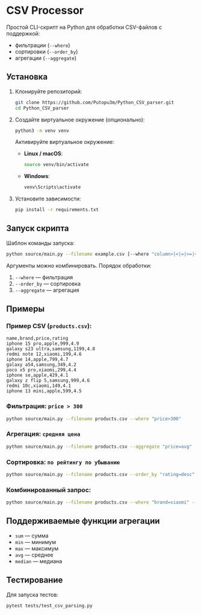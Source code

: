 # CSV Processor

Простой CLI-скрипт на Python для обработки CSV-файлов с поддержкой:

- фильтрации (`--where`)
- сортировки (`--order_by`)
- агрегации (`--aggregate`)

## Установка

1. Клонируйте репозиторий:
   ```bash
   git clone https://github.com/Putopu3m/Python_CSV_parser.git
   cd Python_CSV_parser
   ```

2. Создайте виртуальное окружение (опционально):
   ```bash
   python3 -m venv venv
   ```
   
   Активируйте виртуальное окружение:

   - **Linux / macOS**:
     ```bash
     source venv/bin/activate
     ```

   - **Windows**:
     ```cmd
     venv\Scripts\activate
     ```

2. Установите зависимости:
   ```bash
   pip install -r requirements.txt
   ```

## Запуск скрипта
Шаблон команды запуска:
```bash
python source/main.py --filename example.csv [--where "column>|<|=|>=|<=|<>value"] [--order_by "column=asc|desc"] [--aggregate "column=func"]
```

Аргументы можно комбинировать. Порядок обработки:
1. `--where` — фильтрация
2. `--order_by` — сортировка
3. `--aggregate` — агрегация 

## Примеры

### Пример CSV (`products.csv`):

```csv
name,brand,price,rating
iphone 15 pro,apple,999,4.9
galaxy s23 ultra,samsung,1199,4.8
redmi note 12,xiaomi,199,4.6
iphone 14,apple,799,4.7
galaxy a54,samsung,349,4.2
poco x5 pro,xiaomi,299,4.4
iphone se,apple,429,4.1
galaxy z flip 5,samsung,999,4.6
redmi 10c,xiaomi,149,4.1
iphone 13 mini,apple,599,4.5
```

### Фильтрация: `price > 300`

```bash
python source/main.py --filename products.csv --where "price>300"
```

### Агрегация: `средняя цена`

```bash
python source/main.py --filename products.csv --aggregate "price=avg"
```

### Сортировка: `по рейтингу по убыванию`

```bash
python source/main.py --filename products.csv --order_by "rating=desc"
```

### Комбинированный запрос:

```bash
python source/main.py --filename products.csv --where "brand=xiaomi" --order_by "price=desc"
```

## Поддерживаемые функции агрегации

- `sum` — сумма
- `min` — минимум
- `max` — максимум
- `avg` — среднее
- `median` — медиана

## Тестирование

Для запуска тестов:

```bash
pytest tests/test_csv_parsing.py
```